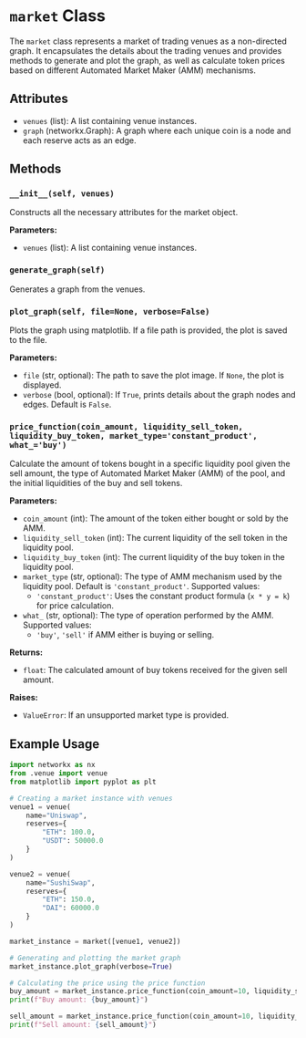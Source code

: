 # `market` Class

The `market` class represents a market of trading venues as a non-directed graph. It encapsulates the details about the trading venues and provides methods to generate and plot the graph, as well as calculate token prices based on different Automated Market Maker (AMM) mechanisms.

## Attributes

- `venues` (list): A list containing venue instances.
- `graph` (networkx.Graph): A graph where each unique coin is a node and each reserve acts as an edge.

## Methods

### `__init__(self, venues)`
Constructs all the necessary attributes for the market object.

**Parameters:**
- `venues` (list): A list containing venue instances.

### `generate_graph(self)`
Generates a graph from the venues.

### `plot_graph(self, file=None, verbose=False)`
Plots the graph using matplotlib. If a file path is provided, the plot is saved to the file.

**Parameters:**
- `file` (str, optional): The path to save the plot image. If `None`, the plot is displayed.
- `verbose` (bool, optional): If `True`, prints details about the graph nodes and edges. Default is `False`.

### `price_function(coin_amount, liquidity_sell_token, liquidity_buy_token, market_type='constant_product', what_='buy')`
Calculate the amount of tokens bought in a specific liquidity pool given the sell amount, the type of Automated Market Maker (AMM) of the pool, and the initial liquidities of the buy and sell tokens.

**Parameters:**
- `coin_amount` (int): The amount of the token either bought or sold by the AMM.
- `liquidity_sell_token` (int): The current liquidity of the sell token in the liquidity pool.
- `liquidity_buy_token` (int): The current liquidity of the buy token in the liquidity pool.
- `market_type` (str, optional): The type of AMM mechanism used by the liquidity pool. Default is `'constant_product'`. Supported values:
  - `'constant_product'`: Uses the constant product formula (`x * y = k`) for price calculation.
- `what_` (str, optional): The type of operation performed by the AMM. Supported values:
  - `'buy'`, `'sell'` if AMM either is buying or selling.

**Returns:**
- `float`: The calculated amount of buy tokens received for the given sell amount.

**Raises:**
- `ValueError`: If an unsupported market type is provided.

## Example Usage

```python
import networkx as nx
from .venue import venue
from matplotlib import pyplot as plt

# Creating a market instance with venues
venue1 = venue(
    name="Uniswap",
    reserves={
        "ETH": 100.0,
        "USDT": 50000.0
    }
)

venue2 = venue(
    name="SushiSwap",
    reserves={
        "ETH": 150.0,
        "DAI": 60000.0
    }
)

market_instance = market([venue1, venue2])

# Generating and plotting the market graph
market_instance.plot_graph(verbose=True)

# Calculating the price using the price function
buy_amount = market_instance.price_function(coin_amount=10, liquidity_sell_token=100, liquidity_buy_token=200, market_type='constant_product', what_='buy')
print(f"Buy amount: {buy_amount}")

sell_amount = market_instance.price_function(coin_amount=10, liquidity_sell_token=100, liquidity_buy_token=200, market_type='constant_product', what_='sell')
print(f"Sell amount: {sell_amount}")
